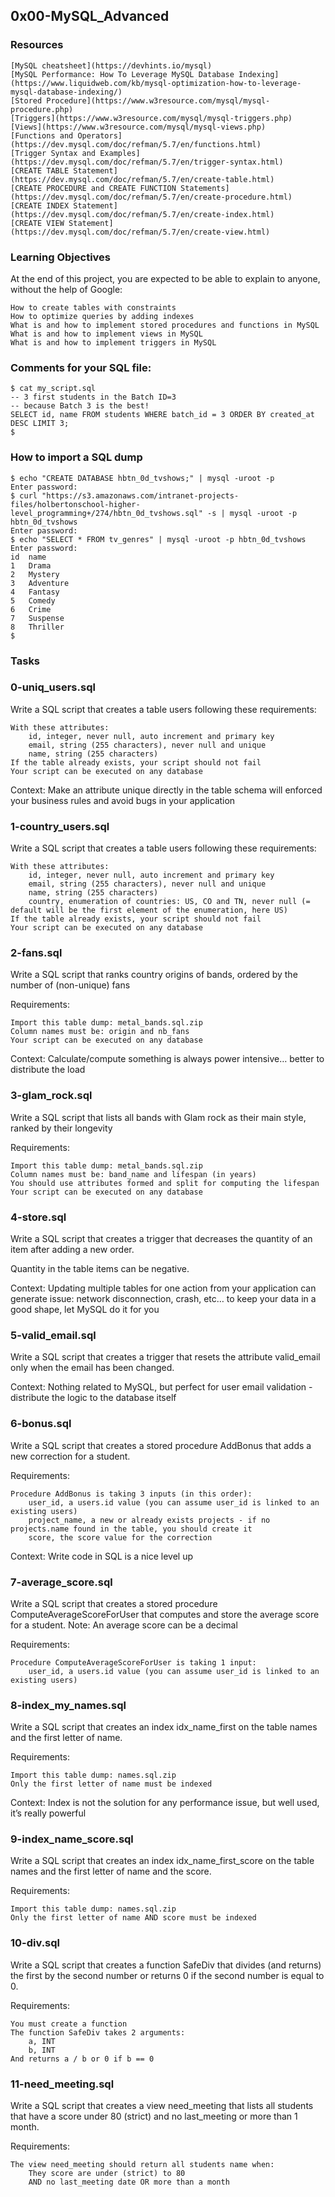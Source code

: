## 0x00-MySQL_Advanced

### Resources
    [MySQL cheatsheet](https://devhints.io/mysql)
    [MySQL Performance: How To Leverage MySQL Database Indexing](https://www.liquidweb.com/kb/mysql-optimization-how-to-leverage-mysql-database-indexing/)
    [Stored Procedure](https://www.w3resource.com/mysql/mysql-procedure.php)
    [Triggers](https://www.w3resource.com/mysql/mysql-triggers.php)
    [Views](https://www.w3resource.com/mysql/mysql-views.php)
    [Functions and Operators](https://dev.mysql.com/doc/refman/5.7/en/functions.html)
    [Trigger Syntax and Examples](https://dev.mysql.com/doc/refman/5.7/en/trigger-syntax.html)
    [CREATE TABLE Statement](https://dev.mysql.com/doc/refman/5.7/en/create-table.html)
    [CREATE PROCEDURE and CREATE FUNCTION Statements](https://dev.mysql.com/doc/refman/5.7/en/create-procedure.html)
    [CREATE INDEX Statement](https://dev.mysql.com/doc/refman/5.7/en/create-index.html)
    [CREATE VIEW Statement](https://dev.mysql.com/doc/refman/5.7/en/create-view.html)

### Learning Objectives
At the end of this project, you are expected to be able to explain to anyone, without the help of Google:

    How to create tables with constraints
    How to optimize queries by adding indexes
    What is and how to implement stored procedures and functions in MySQL
    What is and how to implement views in MySQL
    What is and how to implement triggers in MySQL

### Comments for your SQL file:

    $ cat my_script.sql
    -- 3 first students in the Batch ID=3
    -- because Batch 3 is the best!
    SELECT id, name FROM students WHERE batch_id = 3 ORDER BY created_at DESC LIMIT 3;
    $

### How to import a SQL dump
    $ echo "CREATE DATABASE hbtn_0d_tvshows;" | mysql -uroot -p
    Enter password: 
    $ curl "https://s3.amazonaws.com/intranet-projects-files/holbertonschool-higher-level_programming+/274/hbtn_0d_tvshows.sql" -s | mysql -uroot -p hbtn_0d_tvshows
    Enter password: 
    $ echo "SELECT * FROM tv_genres" | mysql -uroot -p hbtn_0d_tvshows
    Enter password: 
    id  name
    1   Drama
    2   Mystery
    3   Adventure
    4   Fantasy
    5   Comedy
    6   Crime
    7   Suspense
    8   Thriller
    $

### Tasks
### 0-uniq_users.sql
Write a SQL script that creates a table users following these requirements:

    With these attributes:
        id, integer, never null, auto increment and primary key
        email, string (255 characters), never null and unique
        name, string (255 characters)
    If the table already exists, your script should not fail
    Your script can be executed on any database

Context: Make an attribute unique directly in the table schema will enforced your business rules and avoid bugs in your application

### 1-country_users.sql
Write a SQL script that creates a table users following these requirements:

    With these attributes:
        id, integer, never null, auto increment and primary key
        email, string (255 characters), never null and unique
        name, string (255 characters)
        country, enumeration of countries: US, CO and TN, never null (= default will be the first element of the enumeration, here US)
    If the table already exists, your script should not fail
    Your script can be executed on any database

### 2-fans.sql
Write a SQL script that ranks country origins of bands, ordered by the number of (non-unique) fans

Requirements:

    Import this table dump: metal_bands.sql.zip
    Column names must be: origin and nb_fans
    Your script can be executed on any database

Context: Calculate/compute something is always power intensive… better to distribute the load

### 3-glam_rock.sql
Write a SQL script that lists all bands with Glam rock as their main style, ranked by their longevity

Requirements:

    Import this table dump: metal_bands.sql.zip
    Column names must be: band_name and lifespan (in years)
    You should use attributes formed and split for computing the lifespan
    Your script can be executed on any database

### 4-store.sql
Write a SQL script that creates a trigger that decreases the quantity of an item after adding a new order.

Quantity in the table items can be negative.

Context: Updating multiple tables for one action from your application can generate issue: network disconnection, crash, etc… to keep your data in a good shape, let MySQL do it for you

### 5-valid_email.sql
Write a SQL script that creates a trigger that resets the attribute valid_email only when the email has been changed.

Context: Nothing related to MySQL, but perfect for user email validation - distribute the logic to the database itself

### 6-bonus.sql
Write a SQL script that creates a stored procedure AddBonus that adds a new correction for a student.

Requirements:

    Procedure AddBonus is taking 3 inputs (in this order):
        user_id, a users.id value (you can assume user_id is linked to an existing users)
        project_name, a new or already exists projects - if no projects.name found in the table, you should create it
        score, the score value for the correction

Context: Write code in SQL is a nice level up

### 7-average_score.sql
Write a SQL script that creates a stored procedure ComputeAverageScoreForUser that computes and store the average score for a student. Note: An average score can be a decimal

Requirements:

    Procedure ComputeAverageScoreForUser is taking 1 input:
        user_id, a users.id value (you can assume user_id is linked to an existing users)

### 8-index_my_names.sql
Write a SQL script that creates an index idx_name_first on the table names and the first letter of name.

Requirements:

    Import this table dump: names.sql.zip
    Only the first letter of name must be indexed

Context: Index is not the solution for any performance issue, but well used, it’s really powerful

### 9-index_name_score.sql
Write a SQL script that creates an index idx_name_first_score on the table names and the first letter of name and the score.

Requirements:

    Import this table dump: names.sql.zip
    Only the first letter of name AND score must be indexed

### 10-div.sql
Write a SQL script that creates a function SafeDiv that divides (and returns) the first by the second number or returns 0 if the second number is equal to 0.

Requirements:

    You must create a function
    The function SafeDiv takes 2 arguments:
        a, INT
        b, INT
    And returns a / b or 0 if b == 0

### 11-need_meeting.sql
Write a SQL script that creates a view need_meeting that lists all students that have a score under 80 (strict) and no last_meeting or more than 1 month.

Requirements:

    The view need_meeting should return all students name when:
        They score are under (strict) to 80
        AND no last_meeting date OR more than a month 
